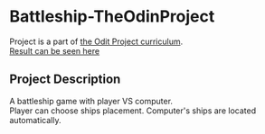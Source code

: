 # Battleship-TheOdinProject
Project is a part of [the Odit Project curriculum](https://www.theodinproject.com/lessons/node-path-javascript-battleship).  
[Result can be seen here](https://ivanpozdin.github.io/Battleship-TheOdinProject/)


## Project Description
A battleship game with player VS computer.  
Player can choose ships placement. Computer's ships are located automatically.


